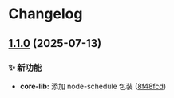 # Changelog

## [1.1.0](https://github.com/CandriaJS/core-lib/compare/node-schedule-v1.0.0...node-schedule-v1.1.0) (2025-07-13)


### ✨ 新功能

* **core-lib:** 添加 node-schedule 包装 ([8f48fcd](https://github.com/CandriaJS/core-lib/commit/8f48fcd247c1256fce2bc67a1e1123e36131b70e))
